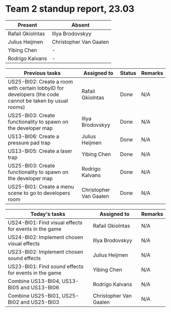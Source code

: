 # Team 2 standup report, 23.03

| Present | Absent |
| - | - |
| Rafail Gkiolntas | Illya Brodovskyy |
| Julius Heijmen | Christopher Van Gaalen |
| Yibing Chen | - |
| Rodrigo Kalvans | - |

| Previous tasks | Assigned to | Status | Remarks |
| - | - | - | - |
| US25-BI02: Create a room with certain lobbyID for developers (the code cannot be taken by usual rooms) | Rafail Gkiolntas | Done | N/A |
| US25-BI03: Create functionality to spawn on the developer map | Illya Brodovskyy | Done | N/A |
| US13-BI06: Create a pressure pad trap | Julius Heijmen | Done | N/A |
| US13-BI05: Create a laser trap | Yibing Chen | Done | N/A |
| US25-BI03: Create functionality to spawn on the developer map | Rodrigo Kalvans | Done | N/A |
| US25-BI01: Create a menu scene to go to developers room | Christopher Van Gaalen | Done | N/A |

| Today's tasks | Assigned to | Remarks |
| - | - | - |
| US24-BI01: Find visual effects for events in the game | Rafail Gkiolntas | N/A |
| US24-BI02: Implement chosen visual effects | Illya Brodovskyy | N/A |
| US23-BI02: Implement chosen sound effects | Julius Heijmen | N/A |
| US23-BI01: Find sound effects for events in the game | Yibing Chen | N/A |
| Combine US13-BI04, US13-BI05 and US13-BI06 | Rodrigo Kalvans | N/A |
| Combine US25-BI01, US25-BI02 and US25-BI03 | Christopher Van Gaalen | N/A |
